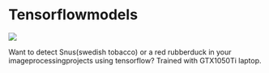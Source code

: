 # Tensorflowmodels

![](TensorflowGIF.gif)

Want to detect Snus(swedish tobacco) or a red rubberduck in your imageprocessingprojects using tensorflow?
Trained with GTX1050Ti laptop.



